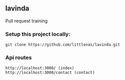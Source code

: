 ## lavinda

Pull request training

### Setup this project locally:

```
git clone https://github.com/littlenas/lavinda.git
```

### Api routes

```
http://localhost:3000/ (index)
http://localhost:3000/contact (contact)
```
